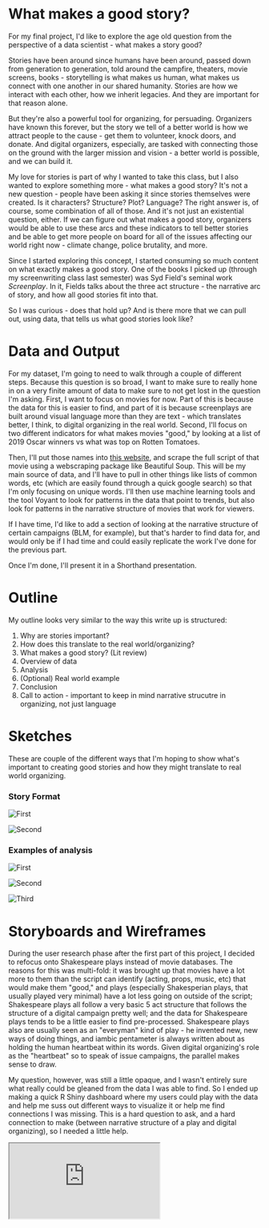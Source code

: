 # What makes a good story? 

For my final project, I'd like to explore the age old question from the perspective of a data scientist - what makes a story good? 

Stories have been around since humans have been around, passed down from generation to generation, told around the campfire, theaters, movie screens, books - storytelling is what makes us human, what makes us connect with one another in our shared humanity. Stories are how we interact with each other, how we inherit legacies. And they are important for that reason alone. 

But they're also a powerful tool for organizing, for persuading. Organizers have known this forever, but the story we tell of a better world is how we attract people to the cause - get them to volunteer, knock doors, and donate. And digital organizers, especially, are tasked with connecting those on the ground with the larger mission and vision - a better world is possible, and we can build it. 

My love for stories is part of why I wanted to take this class, but I also wanted to explore something more - what makes a good story? It's not a new question - people have been asking it since stories themselves were created. Is it characters? Structure? Plot? Language? The right answer is, of course, some combination of all of those. And it's not just an existential question, either. If we can figure out what makes a good story, organizers would be able to use these arcs and these indicators to tell better stories and be able to get more people on board for all of the issues affecting our world right now - climate change, police brutality, and more. 

Since I started exploring this concept, I started consuming so much content on what exactly makes a good story. One of the books I picked up (through my screenwriting class last semester) was Syd Field's seminal work <i>Screenplay</i>. In it, Fields talks about the three act structure - the narrative arc of story, and how all good stories fit into that. 

So I was curious - does that hold up? And is there more that we can pull out, using data, that tells us what good stories look like? 

# Data and Output

For my dataset, I'm going to need to walk through a couple of different steps. Because this question is so broad, I want to make sure to really hone in on a very finite amount of data to make sure to not get lost in the question I'm asking. First, I want to focus on movies for now. Part of this is because the data for this is easier to find, and part of it is because screenplays are built around visual language more than they are text - which translates better, I think, to digital organizing in the real world. Second, I'll focus on two different indicators for what makes movies "good," by looking at a list of 2019 Oscar winners vs what was top on Rotten Tomatoes. 

Then, I'll put those names into [this website](https://imsdb.com/), and scrape the full script of that movie using a webscraping package like Beautiful Soup. This will be my main source of data, and I'll have to pull in other things like lists of common words, etc (which are easily found through a quick google search) so that I'm only focusing on unique words. I'll then use machine learning tools and the tool Voyant to look for patterns in the data that point to trends, but also look for patterns in the narrative structure of movies that work for viewers. 

If I have time, I'd like to add a section of looking at the narrative structure of certain campaigns (BLM, for example), but that's harder to find data for, and would only be if I had time and could easily replicate the work I've done for the previous part. 

Once I'm done, I'll present it in a Shorthand presentation. 

# Outline

My outline looks very similar to the way this write up is structured:

1) Why are stories important?
2) How does this translate to the real world/organizing? 
3) What makes a good story? (Lit review)
4) Overview of data 
5) Analysis
6) (Optional) Real world example 
7) Conclusion
8) Call to action - important to keep in mind narrative strucutre in organizing, not just language 

# Sketches

These are couple of the different ways that I'm hoping to show what's important to creating good stories and how they might translate to real world organizing.

### Story Format

![First](Paper.telling_stories.9.png)

![Second](Paper.telling_stories.12.png)

### Examples of analysis

![First](Paper.telling_stories.10.png)

![Second](Paper.telling_stories.11.png)

![Third](Paper.telling_stories.13.png)

# Storyboards and Wireframes 

During the user research phase after the first part of this project, I decided to refocus onto Shakespeare plays instead of movie databases. The reasons for this was multi-fold: it was brought up that movies have a lot more to them than the script can identify (acting, props, music, etc) that would make them "good," and plays (especially Shakesperian plays, that usually played very minimal) have a lot less going on outside of the script; Shakespeare plays all follow a very basic 5 act structure that follows the structure of a digital campaign pretty well; and the data for Shakespeare plays tends to be a little easier to find pre-processed. Shakespeare plays also are usually seen as an "everyman" kind of play - he invented new, new ways of doing things, and iambic pentameter is always written about as holding the human heartbeat within its words. Given digital organizing's role as the "heartbeat" so to speak of issue campaigns, the parallel makes sense to draw. 

My question, however, was still a little opaque, and I wasn't entirely sure what really could be gleaned from the data I was able to find. So I ended up making a quick R Shiny dashboard where my users could play with the data and help me suss out different ways to visualize it or help me find connections I was missing. This is a hard question to ask, and a hard connection to make (between narrative structure of a play and digital organizing), so I needed a little help. 

<iframe src="https://satvika-neti.shinyapps.io/shakespearedata/">




